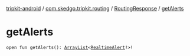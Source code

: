 [tripkit-android](../../index.md) / [com.skedgo.tripkit.routing](../index.md) / [RoutingResponse](index.md) / [getAlerts](./get-alerts.md)

# getAlerts

`open fun getAlerts(): `[`ArrayList`](https://docs.oracle.com/javase/7/docs/api/java/util/ArrayList.html)`<`[`RealtimeAlert`](../../com.skedgo.tripkit.common.model/-realtime-alert/index.md)`!>!`